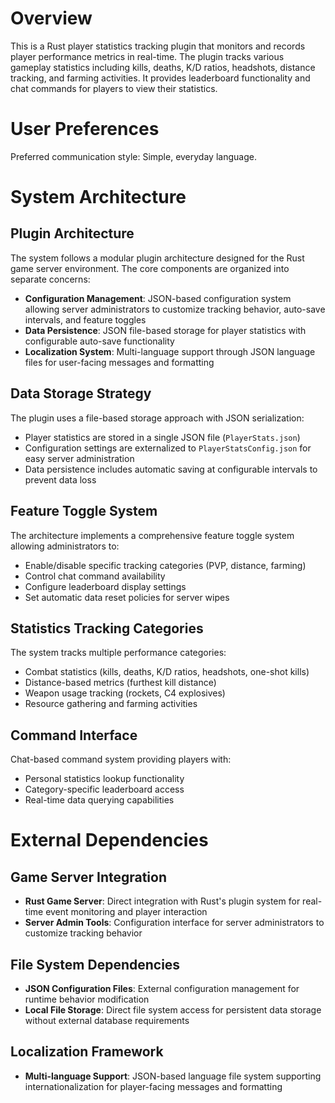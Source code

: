 # Overview

This is a Rust player statistics tracking plugin that monitors and records player performance metrics in real-time. The plugin tracks various gameplay statistics including kills, deaths, K/D ratios, headshots, distance tracking, and farming activities. It provides leaderboard functionality and chat commands for players to view their statistics.

# User Preferences

Preferred communication style: Simple, everyday language.

# System Architecture

## Plugin Architecture
The system follows a modular plugin architecture designed for the Rust game server environment. The core components are organized into separate concerns:

- **Configuration Management**: JSON-based configuration system allowing server administrators to customize tracking behavior, auto-save intervals, and feature toggles
- **Data Persistence**: JSON file-based storage for player statistics with configurable auto-save functionality
- **Localization System**: Multi-language support through JSON language files for user-facing messages and formatting

## Data Storage Strategy
The plugin uses a file-based storage approach with JSON serialization:
- Player statistics are stored in a single JSON file (`PlayerStats.json`) 
- Configuration settings are externalized to `PlayerStatsConfig.json` for easy server administration
- Data persistence includes automatic saving at configurable intervals to prevent data loss

## Feature Toggle System
The architecture implements a comprehensive feature toggle system allowing administrators to:
- Enable/disable specific tracking categories (PVP, distance, farming)
- Control chat command availability
- Configure leaderboard display settings
- Set automatic data reset policies for server wipes

## Statistics Tracking Categories
The system tracks multiple performance categories:
- Combat statistics (kills, deaths, K/D ratios, headshots, one-shot kills)
- Distance-based metrics (furthest kill distance)
- Weapon usage tracking (rockets, C4 explosives)
- Resource gathering and farming activities

## Command Interface
Chat-based command system providing players with:
- Personal statistics lookup functionality
- Category-specific leaderboard access
- Real-time data querying capabilities

# External Dependencies

## Game Server Integration
- **Rust Game Server**: Direct integration with Rust's plugin system for real-time event monitoring and player interaction
- **Server Admin Tools**: Configuration interface for server administrators to customize tracking behavior

## File System Dependencies
- **JSON Configuration Files**: External configuration management for runtime behavior modification
- **Local File Storage**: Direct file system access for persistent data storage without external database requirements

## Localization Framework
- **Multi-language Support**: JSON-based language file system supporting internationalization for player-facing messages and formatting